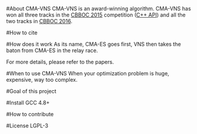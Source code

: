 #About CMA-VNS
CMA-VNS is an award-winning algorithm. CMA-VNS has won all three tracks in the [CBBOC 2015](http://web.mst.edu/~tauritzd/CBBOC/GECCO2015/) competition ([C++ API](https://github.com/cbboc/cpp)) and all the two tracks in [CBBOC 2016](http://web.mst.edu/~tauritzd/CBBOC/GECCO2016/).

#How to cite

#How does it work
As its name, CMA-ES goes first, VNS then takes the baton from CMA-ES in the relay race.

For more details, please refer to the papers.

#When to use CMA-VNS
When your optimization problem is huge, expensive, way too complex.

#Goal of this project


#Install
GCC 4.8+

#How to contribute

#License
LGPL-3


 